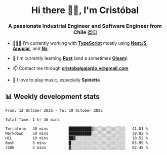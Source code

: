 <h1 align="center">Hi there ✌🏻, I'm Cristóbal</h1>
<h3 align="center">A passionate Industrial Engineer and Software Engineer from Chile 🇨🇱</h3>

- 🧑🏻‍💻 I’m currently working with **[TypeScript](https://www.typescriptlang.org)** mostly using **[NestJS](https://nestjs.com)**, **[Angular](https://angular.io)**, and **[Nx](https://nx.dev)**.

- 🌱 I'm currently learning **[Rust](https://www.rust-lang.org)** (and a sometimes **[Gleam](https://gleam.run/)**)

- 📫 Contact me through **cristobalgajardo.v@gmail.com**

- 🎸 I love to play music, especially **Spinetta**

## 📊 Weekly development stats

<!--START_SECTION:waka-->

```txt
From: 12 October 2025 - To: 19 October 2025

Total Time: 1 hr 36 mins

Terraform   40 mins         ██████████▒░░░░░░░░░░░░░░   41.81 %
Markdown    38 mins         ██████████░░░░░░░░░░░░░░░   39.82 %
HCL         10 mins         ██▓░░░░░░░░░░░░░░░░░░░░░░   10.52 %
Bash        3 mins          █░░░░░░░░░░░░░░░░░░░░░░░░   03.99 %
JSON        2 mins          ▓░░░░░░░░░░░░░░░░░░░░░░░░   02.48 %
```

<!--END_SECTION:waka-->
